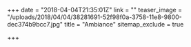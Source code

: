 +++
date = "2018-04-04T21:35:01Z"
link = ""
teaser_image = "/uploads/2018/04/04/38281691-52f98f0a-3758-11e8-9800-dec374b9bcc7.jpg"
title = "Ambiance"
sitemap_exclude = true

+++
